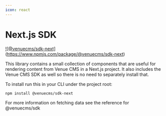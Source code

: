 ```yaml
---
icon: react
---
```


# Next.js SDK

[![@venuecms/sdk-next]](https://img.shields.io/badge/npm-v0-passing?style=flat&logo=nodedotjs&link=https%3A%2F%2Fwww.npmjs.com%2Fpackage%2F%40venuecms%2Fsdk-next)(https://www.npmjs.com/package/@venuecms/sdk-next)

This library contains a small collection of components that are useful for rendering content from Venue CMS in a Next.js project. It also includes the Venue CMS SDK as well so there is no need to separately install that.

To install run this in your CLI under the project root:

```bash
npm install @venuecms/sdk-next
```

For more information on fetching data see the reference for @venuecms/sdk
